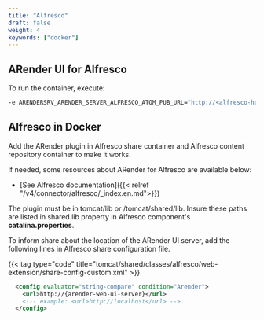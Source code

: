 ```yaml
---
title: "Alfresco"
draft: false
weight: 4
keywords: ["docker"]
---
```


## ARender UI for Alfresco


To run the container, execute:

```bash
-e ARENDERSRV_ARENDER_SERVER_ALFRESCO_ATOM_PUB_URL="http://<alfresco-host>:<alfresco-port>/alfresco/api/-default-/cmis/versions/1.1/atom"
```

## Alfresco in Docker

Add the ARender plugin in Alfresco share container and Alfresco content repository container to make it works.

If needed, some resources about ARender for Alfresco are available below:

- [See Alfresco documentation]({{< relref "/v4/connector/alfresco/_index.en.md">}})

The plugin must be in tomcat/lib or /tomcat/shared/lib. Insure these paths are listed in shared.lib property in Alfresco component's **catalina.properties**.

To inform share about the location of the ARender UI server, add the following lines in Alfresco share configuration file.

{{< tag type="code"
  title="tomcat/shared/classes/alfresco/web-extension/share-config-custom.xml" >}}

```XML
  <config evaluator="string-compare" condition="Arender">
    <url>http://{arender-web-ui-server}</url>
    <!-- example: <url>http://localhost</url> -->
  </config>
```

